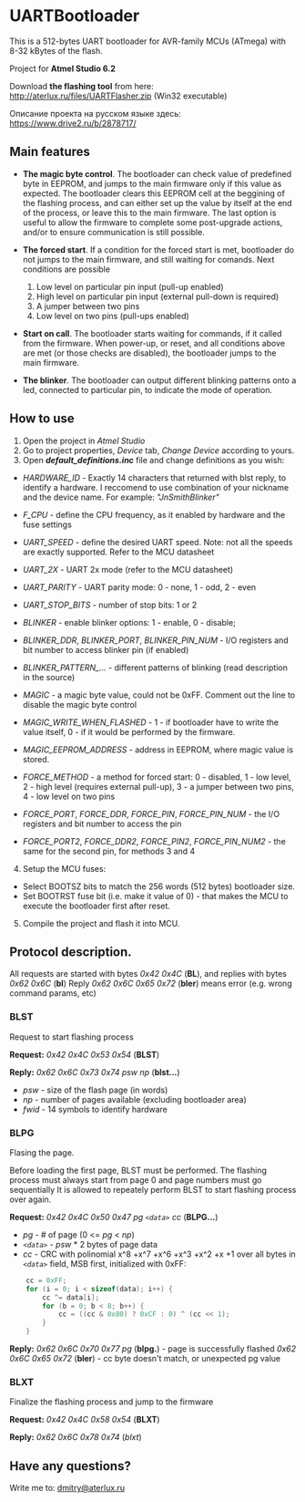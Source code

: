 # UARTBootloader
This is a 512-bytes UART bootloader for AVR-family MCUs (ATmega) with 8-32 kBytes of the flash.

Project for **Atmel Studio 6.2**

Download **the flashing tool** from here: http://aterlux.ru/files/UARTFlasher.zip (Win32 executable)

Описание проекта на русском языке здесь: https://www.drive2.ru/b/2878717/

## Main features

* **The magic byte control**. The bootloader can check value of predefined byte in EEPROM, and jumps to the main firmware only if this value as expected.
The bootloader clears this EEPROM cell at the beggining of the flashing process, and can either set up the value by itself at the end of the process, or leave this to the main firmware.
The last option is useful to allow the firmware to complete some post-upgrade actions, and/or to ensure communication is still possible.   

* **The forced start**. If a condition for the forced start is met, bootloader do not jumps to the main firmware, and still waiting for comands. Next conditions are possible
  1. Low level on particular pin input (pull-up enabled)
  2. High level on particular pin input (external pull-down is required)
  3. A jumper between two pins
  4. Low level on two pins (pull-ups enabled)

* **Start on call**. The bootloader starts waiting for commands, if it called from the firmware. 
When power-up, or reset, and all conditions above are met (or those checks are disabled), the bootloader jumps to the main firmware.

* **The blinker**. The bootloader can output different blinking patterns onto a led, connected to particular pin, to indicate the mode of operation.

## How to use

1. Open the project in *Atmel Studio*
2. Go to project properties, *Device* tab, *Change Device* according to yours.
3. Open ***default_definitions.inc*** file and change definitions as you wish:
  * *HARDWARE_ID* - Exactly 14 characters that returned with blst reply, to identify a hardware. I reccomend to use combination of your nickname and the device name. For example: *"JnSmithBlinker"*
  * *F_CPU* - define the CPU frequency, as it enabled by hardware and the fuse settings
  * *UART_SPEED* - define the desired UART speed. Note: not all the speeds are exactly supported. Refer to the MCU datasheet
  * *UART_2X* - UART 2x mode (refer to the MCU datasheet)
  * *UART_PARITY* - UART parity mode: 0 - none, 1 - odd, 2 - even
  * *UART_STOP_BITS* - number of stop bits: 1 or 2
  
  * *BLINKER* - enable blinker options: 1 - enable, 0 - disable;
  * *BLINKER_DDR*, *BLINKER_PORT*, *BLINKER_PIN_NUM* - I/O registers and bit number to access blinker pin (if enabled)
  * *BLINKER_PATTERN_...* - different patterns of blinking (read description in the source)
  
  * *MAGIC* - a magic byte value, could not be 0xFF. Comment out the line to disable the magic byte control
  * *MAGIC_WRITE_WHEN_FLASHED* - 1 - if bootloader have to write the value itself, 0 - if it would be performed by the firmware.
  * *MAGIC_EEPROM_ADDRESS* - address in EEPROM, where magic value is stored.

  * *FORCE_METHOD* - a method for forced start: 0 - disabled, 1 - low level, 2 - high level (requires external pull-up), 3 - a jumper between two pins, 4 - low level on two pins
  * *FORCE_PORT*, *FORCE_DDR*, *FORCE_PIN*, *FORCE_PIN_NUM* - the I/O registers and bit number to access the pin
  * *FORCE_PORT2*, *FORCE_DDR2*, *FORCE_PIN2*, *FORCE_PIN_NUM2* - the same for the second pin, for methods 3 and 4
4. Setup the MCU fuses:
  * Select BOOTSZ bits to match the 256 words (512 bytes) bootloader size.
  * Set BOOTRST fuse bit (i.e. make it value of 0) - that makes the MCU to execute the bootloader first after reset.
5. Compile the project and flash it into MCU.
  
  

## Protocol description. 

All requests are started with bytes *0x42 0x4C* (**BL**), and replies with bytes *0x62 0x6C* (**bl**)
Reply *0x62 0x6C 0x65 0x72* (**bler**) means error (e.g. wrong command params, etc)
   
### BLST

Request to start flashing process

**Request:** *0x42 0x4C 0x53 0x54* (**BLST**) 

**Reply:** *0x62 0x6C 0x73 0x74 psw np <fwid>* (**blst...**) 
* *psw* - size of the flash page (in words)
* *np* - number of pages available (excluding bootloader area)
* *fwid* - 14 symbols to identify hardware

### BLPG

Flasing the page.

Before loading the first page, BLST must be performed.
The flashing process must always start from page 0 and page numbers must go sequentially
It is allowed to repeately perform BLST to start flashing process over again.


**Request:** *0x42 0x4C 0x50 0x47 pg `<data>` cc* (**BLPG...**) 
* *pg* - # of page (0 <= *pg* < *np*)
* *`<data>`* - *psw* * 2 bytes of page data 
* *cc* - CRC with polinomial x^8 +x^7 +x^6 +x^3 +x^2 +x +1 over all bytes in *`<data>`* field, MSB first, initialized with 0xFF:
```c         
    cc = 0xFF;
    for (i = 0; i < sizeof(data); i++) {
        cc ^= data[i];
        for (b = 0; b < 8; b++) {
            cc = ((cc & 0x80) ? 0xCF : 0) ^ (cc << 1);
        }
    }
```

**Reply:** *0x62 0x6C 0x70 0x77 pg* (**blpg.**) - page is successfully flashed
*0x62 0x6C 0x65 0x72* (**bler**) - cc byte doesn't match, or unexpected pg value

### BLXT

Finalize the flashing process and jump to the firmware

**Request:** *0x42 0x4C 0x58 0x54* (**BLXT**) 

**Reply:**  *0x62 0x6C 0x78 0x74* (*blxt*) 


## Have any questions?

Write me to: dmitry@aterlux.ru
